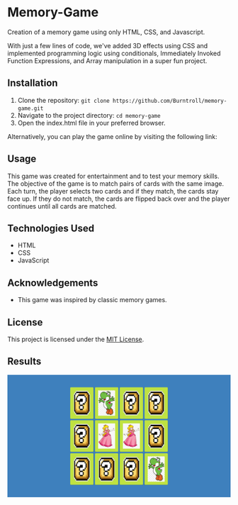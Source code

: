 # Memory-Game

Creation of a memory game using only HTML, CSS, and Javascript.

With just a few lines of code, we've added 3D effects using CSS and implemented programming logic using conditionals, Immediately Invoked Function Expressions, and Array manipulation in a super fun project.

## Installation

1. Clone the repository: `git clone https://github.com/Burntroll/memory-game.git`
2. Navigate to the project directory: `cd memory-game`
3. Open the index.html file in your preferred browser.

Alternatively, you can play the game online by visiting the following link: <Im going to host on a website soon>

## Usage

This game was created for entertainment and to test your memory skills. The objective of the game is to match pairs of cards with the same image. Each turn, the player selects two cards and if they match, the cards stay face up. If they do not match, the cards are flipped back over and the player continues until all cards are matched.

## Technologies Used

- HTML
- CSS
- JavaScript

## Acknowledgements

- This game was inspired by classic memory games.

## License

This project is licensed under the [MIT License](https://opensource.org/licenses/MIT).

## Results

![gameplay-image](appweb.png)
